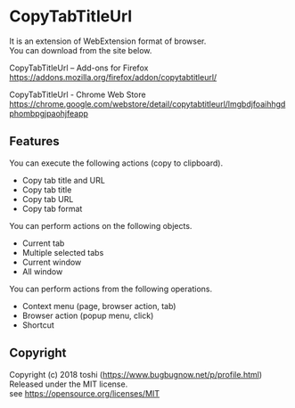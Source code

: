 ﻿# CopyTabTitleUrl
It is an extension of WebExtension format of browser.  
You can download from the site below.

CopyTabTitleUrl – Add-ons for Firefox  
https://addons.mozilla.org/firefox/addon/copytabtitleurl/

CopyTabTitleUrl - Chrome Web Store  
https://chrome.google.com/webstore/detail/copytabtitleurl/lmgbdjfoaihhgdphombpgjpaohjfeapp



## Features
You can execute the following actions (copy to clipboard).
+ Copy tab title and URL
+ Copy tab title
+ Copy tab URL
+ Copy tab format

You can perform actions on the following objects.
+ Current tab
+ Multiple selected tabs
+ Current window
+ All window

You can perform actions from the following operations.
+ Context menu (page, browser action, tab)
+ Browser action (popup menu, click)
+ Shortcut



## Copyright
Copyright (c) 2018 toshi (https://www.bugbugnow.net/p/profile.html)  
Released under the MIT license.  
see https://opensource.org/licenses/MIT
